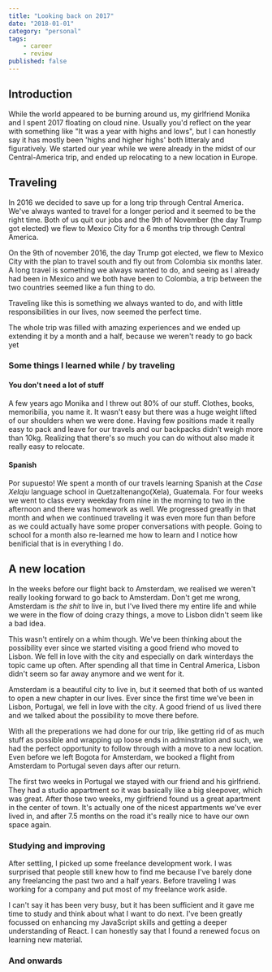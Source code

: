 ```yaml
---
title: "Looking back on 2017"
date: "2018-01-01"
category: "personal"
tags:
    - career
    - review
published: false
---
```


## Introduction

While the world appeared to be burning around us, my girlfriend Monika and I spent 2017 floating on cloud nine. Usually you'd reflect on the year with something like "It was a year with highs and lows", but I can honestly say it has mostly been 'highs and higher highs' both litteraly and figuratively. We started our year while we were already in the midst of our Central-America trip, and ended up relocating to a new location in Europe.

## Traveling

In 2016 we decided to save up for a long trip through Central America. We've always wanted to travel for a longer period and it seemed to be the right time. Both of us quit our jobs and the 9th of November (the day Trump got elected) we flew to Mexico City for a 6 months trip through Central America.

On the 9th of november 2016, the day Trump got elected, we flew to Mexico City with the plan to travel south and fly out from Colombia six months later. A long travel is something we always wanted to do, and seeing as I already had been in Mexico and we both have been to Colombia, a trip between the two countries seemed like a fun thing to do.

Traveling like this is something we always wanted to do, and with little responsibilities in our lives, now seemed the perfect time.

The whole trip was filled with amazing experiences and we ended up extending it by a month and a half, because we weren't ready to go back yet

### Some things I learned while / by traveling

#### You don't need a lot of stuff

A few years ago Monika and I threw out 80% of our stuff. Clothes, books, memoribilia, you name it. It wasn't easy but there was a huge weight lifted of our shoulders when we were done. Having few positions made it really easy to pack and leave for our travels and our backpacks didn't weigh more than 10kg. Realizing that there's so much you can do without also made it really easy to relocate.

#### Spanish

Por supuesto! We spent a month of our travels learning Spanish at the *Case Xelaju* language school in Quetzaltenango(Xela), Guatemala. For four weeks we went to class every weekday from nine in the morning to two in the afternoon and there was homework as well. We progressed greatly in that month and when we continued traveling it was even more fun than before as we could actually have some proper conversations with people. Going to school for a month also re-learned me how to learn and I notice how benificial that is in everything I do.

## A new location

In the weeks before our flight back to Amsterdam, we realised we weren't really looking forward to go back to Amsterdam. Don't get me wrong, Amsterdam is *the shit* to live in, but I've lived there my entire life and while we were in the flow of doing crazy things, a move to Lisbon didn't seem like a bad idea.

This wasn't entirely on a whim though. We've been thinking about the possibility ever since we started visiting a good friend who moved to Lisbon. We fell in love with the city and especially on dark winterdays the topic came up often. After spending all that time in Central America, Lisbon didn't seem so far away anymore and we went for it.

Amsterdam is a beautiful city to live in, but it seemed that both of us wanted to open a new chapter in our lives. Ever since the first time we've been in Lisbon, Portugal, we fell in love with the city. A good friend of us lived there and we talked about the possibility to move there before.

With all the preperations we had done for our trip, like getting rid of as much stuff as possible and wrapping up loose ends in adminstration and such, we had the perfect opportunity to follow through with a move to a new location. Even before we left Bogota for Amsterdam, we booked a flight from Amsterdam to Portugal seven days after our return.

The first two weeks in Portugal we stayed with our friend and his girlfriend. They had a studio appartment so it was basically like a big sleepover, which was great. After those two weeks, my girlfriend found us a great apartment in the center of town. It's actually one of the nicest appartments we've ever lived in, and after 7.5 months on the road it's really nice to have our own space again.

### Studying and improving

After settling, I picked up some freelance development work. I was surprised that people still knew how to find me because I've barely done any freelancing the past two and a half years. Before traveling I was working for a company and put most of my freelance work aside.

I can't say it has been very busy, but it has been sufficient and it gave me time to study and think about what I want to do next. I've been greatly focussed on enhancing my JavaScript skills and getting a deeper understanding of React. I can honestly say that I found a renewed focus on learning new material.

### And onwards